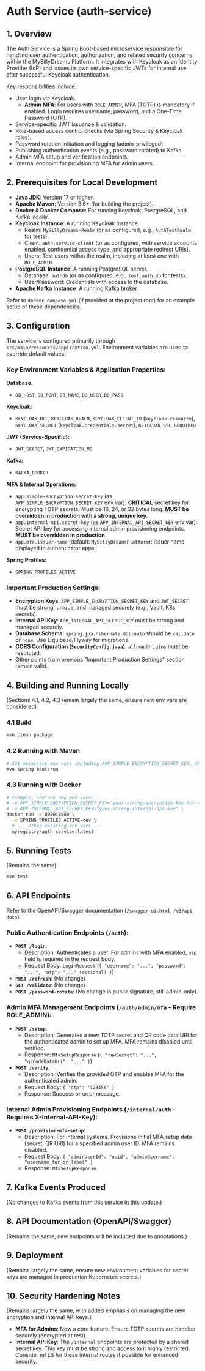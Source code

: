 # Auth Service (auth-service)

## 1. Overview

The Auth Service is a Spring Boot-based microservice responsible for handling user authentication, authorization, and related security concerns within the MySillyDreams Platform. It integrates with Keycloak as an Identity Provider (IdP) and issues its own service-specific JWTs for internal use after successful Keycloak authentication.

Key responsibilities include:
- User login via Keycloak.
  - **Admin MFA**: For users with `ROLE_ADMIN`, MFA (TOTP) is mandatory if enabled. Login requires username, password, and a One-Time Password (OTP).
- Service-specific JWT issuance & validation.
- Role-based access control checks (via Spring Security & Keycloak roles).
- Password rotation initiation and logging (admin-privileged).
- Publishing authentication events (e.g., password rotated) to Kafka.
- Admin MFA setup and verification endpoints.
- Internal endpoint for provisioning MFA for admin users.

## 2. Prerequisites for Local Development

- **Java JDK**: Version 17 or higher.
- **Apache Maven**: Version 3.6+ (for building the project).
- **Docker & Docker Compose**: For running Keycloak, PostgreSQL, and Kafka locally.
- **Keycloak Instance**: A running Keycloak instance.
    - Realm: `MySillyDreams-Realm` (or as configured, e.g., `AuthTestRealm` for tests).
    - Client: `auth-service-client` (or as configured, with service accounts enabled, confidential access type, and appropriate redirect URIs).
    - Users: Test users within the realm, including at least one with `ROLE_ADMIN`.
- **PostgreSQL Instance**: A running PostgreSQL server.
    - Database: `authdb` (or as configured, e.g., `test_auth_db` for tests).
    - User/Password: Credentials with access to the database.
- **Apache Kafka Instance**: A running Kafka broker.

Refer to `docker-compose.yml` (if provided at the project root) for an example setup of these dependencies.

## 3. Configuration

The service is configured primarily through `src/main/resources/application.yml`. Environment variables are used to override default values.

### Key Environment Variables & Application Properties:

**Database:**
- `DB_HOST`, `DB_PORT`, `DB_NAME`, `DB_USER`, `DB_PASS`

**Keycloak:**
- `KEYCLOAK_URL`, `KEYCLOAK_REALM`, `KEYCLOAK_CLIENT_ID` (`keycloak.resource`), `KEYCLOAK_SECRET` (`keycloak.credentials.secret`), `KEYCLOAK_SSL_REQUIRED`

**JWT (Service-Specific):**
- `JWT_SECRET`, `JWT_EXPIRATION_MS`

**Kafka:**
- `KAFKA_BROKER`

**MFA & Internal Operations:**
- `app.simple-encryption.secret-key` (as `APP_SIMPLE_ENCRYPTION_SECRET_KEY` env var): **CRITICAL** secret key for encrypting TOTP secrets. Must be 16, 24, or 32 bytes long. **MUST be overridden in production with a strong, unique key.**
- `app.internal-api.secret-key` (as `APP_INTERNAL_API_SECRET_KEY` env var): Secret API key for accessing internal admin provisioning endpoints. **MUST be overridden in production.**
- `app.mfa.issuer-name` (default: `MySillyDreamsPlatform`): Issuer name displayed in authenticator apps.

**Spring Profiles:**
- `SPRING_PROFILES_ACTIVE`

### Important Production Settings:
- **Encryption Keys**: `APP_SIMPLE_ENCRYPTION_SECRET_KEY` and `JWT_SECRET` must be strong, unique, and managed securely (e.g., Vault, K8s secrets).
- **Internal API Key**: `APP_INTERNAL_API_SECRET_KEY` must be strong and managed securely.
- **Database Schema**: `spring.jpa.hibernate.ddl-auto` should be `validate` or `none`. Use Liquibase/Flyway for migrations.
- **CORS Configuration (`SecurityConfig.java`)**: `allowedOrigins` must be restricted.
- Other points from previous "Important Production Settings" section remain valid.

## 4. Building and Running Locally
(Sections 4.1, 4.2, 4.3 remain largely the same, ensure new env vars are considered)

### 4.1 Build
```bash
mvn clean package
```

### 4.2 Running with Maven
```bash
# Set necessary env vars including APP_SIMPLE_ENCRYPTION_SECRET_KEY, APP_INTERNAL_API_SECRET_KEY
mvn spring-boot:run
```

### 4.3 Running with Docker
```bash
# Example, include new env vars:
# -e APP_SIMPLE_ENCRYPTION_SECRET_KEY="your-strong-encryption-key-for-totp" \
# -e APP_INTERNAL_API_SECRET_KEY="your-strong-internal-api-key" \
docker run -p 8080:8080 \
  -e SPRING_PROFILES_ACTIVE=dev \
  # ... other existing env vars ...
  myregistry/auth-service:latest
```

## 5. Running Tests
(Remains the same)
```bash
mvn test
```

## 6. API Endpoints

Refer to the OpenAPI/Swagger documentation (`/swagger-ui.html`, `/v3/api-docs`).

### Public Authentication Endpoints (`/auth`):
- **`POST /login`**:
    - Description: Authenticates a user. For admins with MFA enabled, `otp` field is required in the request body.
    - Request Body: `LoginRequest` (`{ "username": "...", "password": "...", "otp": "..." (optional) }`)
- **`POST /refresh`**: (No change)
- **`GET /validate`**: (No change)
- **`POST /password-rotate`**: (No change in public signature, still admin-only)

### Admin MFA Management Endpoints (`/auth/admin/mfa` - Require ROLE_ADMIN):
- **`POST /setup`**:
    - Description: Generates a new TOTP secret and QR code data URI for the authenticated admin to set up MFA. MFA remains disabled until verified.
    - Response: `MfaSetupResponse` (`{ "rawSecret": "...", "qrCodeDataUri": "..." }`)
- **`POST /verify`**:
    - Description: Verifies the provided OTP and enables MFA for the authenticated admin.
    - Request Body: `{ "otp": "123456" }`
    - Response: Success or error message.

### Internal Admin Provisioning Endpoints (`/internal/auth` - Requires X-Internal-API-Key):
- **`POST /provision-mfa-setup`**:
    - Description: For internal systems. Provisions initial MFA setup data (secret, QR URI) for a specified admin user ID. MFA remains disabled.
    - Request Body: `{ "adminUserId": "uuid", "adminUsername": "username_for_qr_label" }`
    - Response: `MfaSetupResponse`.

## 7. Kafka Events Produced
(No changes to Kafka events from this service in this update.)

## 8. API Documentation (OpenAPI/Swagger)
(Remains the same, new endpoints will be included due to annotations.)

## 9. Deployment
(Remains largely the same, ensure new environment variables for secret keys are managed in production Kubernetes secrets.)

## 10. Security Hardening Notes
(Remains largely the same, with added emphasis on managing the new encryption and internal API keys.)
- **MFA for Admins**: Now a core feature. Ensure TOTP secrets are handled securely (encrypted at rest).
- **Internal API Key**: The `/internal` endpoints are protected by a shared secret key. This key must be strong and access to it highly restricted. Consider mTLS for these internal routes if possible for enhanced security.
```
